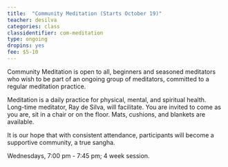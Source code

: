 ```yaml
---
title:  "Community Meditation (Starts October 19)"
teacher: desilva
categories: class
classidentifier: com-meditation
type: ongoing
dropins: yes
fee: $5-10
---
```


Community Meditation is open to all, beginners and seasoned meditators who wish
to be part of an ongoing group of meditators, committed to a regular meditation
practice.

Meditation is a daily practice for physical, mental, and spiritual health.
Long-time meditator, Ray de Silva, will facilitate. You are invited to come as
you are, sit in a chair or on the floor. Mats, cushions, and blankets are available.

It is our hope that with consistent attendance, participants will become a
supportive community, a true sangha.

Wednesdays, 7:00 pm - 7:45 pm; 4 week session.
